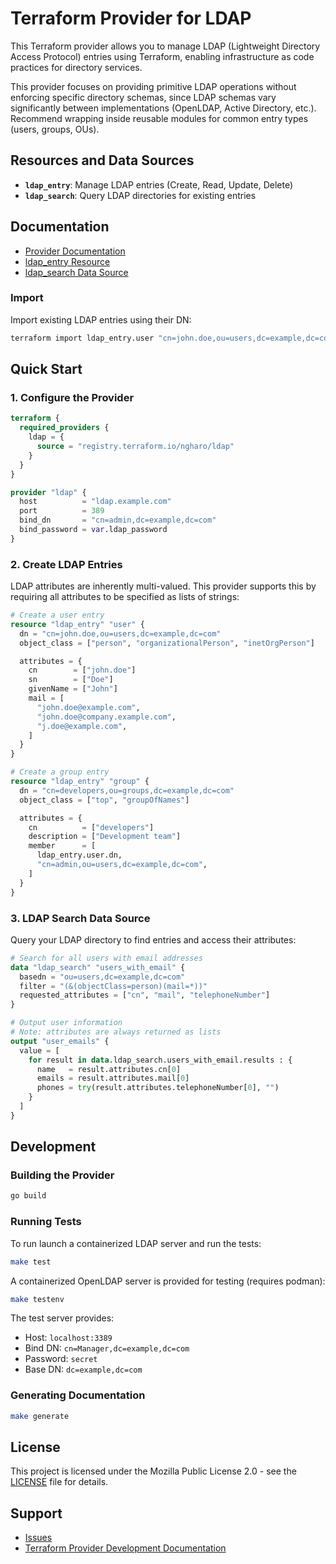 # Terraform Provider for LDAP

This Terraform provider allows you to manage LDAP (Lightweight Directory Access Protocol) entries using Terraform, enabling infrastructure as code practices for directory services.

This provider focuses on providing primitive LDAP operations without enforcing specific directory schemas, since LDAP schemas vary significantly
between implementations (OpenLDAP, Active Directory, etc.). Recommend wrapping inside reusable modules for common entry types (users, groups, OUs).

## Resources and Data Sources

- **`ldap_entry`**: Manage LDAP entries (Create, Read, Update, Delete)
- **`ldap_search`**: Query LDAP directories for existing entries

## Documentation

- [Provider Documentation](./docs/index.md)
- [ldap_entry Resource](./docs/resources/entry.md)
- [ldap_search Data Source](./docs/data-sources/search.md)

### Import

Import existing LDAP entries using their DN:

```bash
terraform import ldap_entry.user "cn=john.doe,ou=users,dc=example,dc=com"
```

## Quick Start

### 1. Configure the Provider

```terraform
terraform {
  required_providers {
    ldap = {
      source = "registry.terraform.io/ngharo/ldap"
    }
  }
}

provider "ldap" {
  host          = "ldap.example.com"
  port          = 389
  bind_dn       = "cn=admin,dc=example,dc=com"
  bind_password = var.ldap_password
}
```

### 2. Create LDAP Entries

LDAP attributes are inherently multi-valued. This provider supports this by requiring all attributes to be specified as lists of strings:

```terraform
# Create a user entry
resource "ldap_entry" "user" {
  dn = "cn=john.doe,ou=users,dc=example,dc=com"
  object_class = ["person", "organizationalPerson", "inetOrgPerson"]

  attributes = {
    cn        = ["john.doe"]
    sn        = ["Doe"]
    givenName = ["John"]
    mail = [
      "john.doe@example.com",
      "john.doe@company.example.com",
      "j.doe@example.com",
    ]
  }
}

# Create a group entry
resource "ldap_entry" "group" {
  dn = "cn=developers,ou=groups,dc=example,dc=com"
  object_class = ["top", "groupOfNames"]

  attributes = {
    cn          = ["developers"]
    description = ["Development team"]
    member      = [
      ldap_entry.user.dn,
      "cn=admin,ou=users,dc=example,dc=com",
    ]
  }
}
```

### 3. LDAP Search Data Source

Query your LDAP directory to find entries and access their attributes:

```terraform
# Search for all users with email addresses
data "ldap_search" "users_with_email" {
  basedn = "ou=users,dc=example,dc=com"
  filter = "(&(objectClass=person)(mail=*))"
  requested_attributes = ["cn", "mail", "telephoneNumber"]
}

# Output user information
# Note: attributes are always returned as lists
output "user_emails" {
  value = [
    for result in data.ldap_search.users_with_email.results : {
      name   = result.attributes.cn[0]
      emails = result.attributes.mail[0]
      phones = try(result.attributes.telephoneNumber[0], "")
    }
  ]
}
```

## Development

### Building the Provider

```bash
go build
```

### Running Tests

To run launch a containerized LDAP server and run the tests:

```bash
make test
```

A containerized OpenLDAP server is provided for testing (requires podman):

```bash
make testenv
```

The test server provides:
- Host: `localhost:3389`
- Bind DN: `cn=Manager,dc=example,dc=com`
- Password: `secret`
- Base DN: `dc=example,dc=com`

### Generating Documentation

```bash
make generate
```

## License

This project is licensed under the Mozilla Public License 2.0 - see the [LICENSE](LICENSE) file for details.

## Support

- [Issues](https://github.com/ngharo/terraform-provider-ldap/issues)
- [Terraform Provider Development Documentation](https://developer.hashicorp.com/terraform/plugin)
